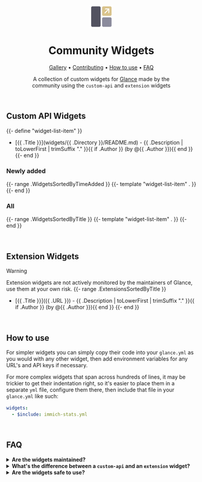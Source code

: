 <p align="center"><img src="assets/logo.png"></p>
<h1 align="center">Community Widgets</h1>

<p align="center">
  <a href="GALLERY.md">Gallery</a> •
  <a href="CONTRIBUTING.md">Contributing</a> •
  <a href="#how-to-use">How to use</a> •
  <a href="#faq">FAQ</a>
</p>

<p align="center">
A collection of custom widgets for <a href="https://github.com/glanceapp/glance">Glance</a> made by the<br> community using the <code>custom-api</code> and <code>extension</code> widgets
</p>

<br>

## Custom API Widgets
{{- define "widget-list-item" }}
* [{{ .Title }}](widgets/{{ .Directory }}/README.md) - {{ .Description | toLowerFirst | trimSuffix "." }}{{ if .Author }} (by @{{ .Author }}){{ end }}
{{- end }}

### Newly added
{{- range .WidgetsSortedByTimeAdded }}
{{- template "widget-list-item" . }}
{{- end }}

### All
{{- range .WidgetsSortedByTitle }}
{{- template "widget-list-item" . }}
{{- end }}

<br>

## Extension Widgets
> [!WARNING]
>
> Extension widgets are not actively monitored by the maintainers of Glance, use them at your own risk.
{{- range .ExtensionsSortedByTitle }}
* [{{ .Title }}]({{ .URL }}) - {{ .Description | toLowerFirst | trimSuffix "." }}{{ if .Author }} (by @{{ .Author }}){{ end }}
{{- end }}

<br>

## How to use
For simpler widgets you can simply copy their code into your `glance.yml` as you would with any other widget, then add environment variables for any URL's and API keys if necessary.

For more complex widgets that span across hundreds of lines, it may be trickier to get their indentation right, so it's easier to place them in a separate `yml` file, configure them there, then include that file in your `glance.yml` like such:

```yml
widgets:
  - $include: immich-stats.yml
```

<br>

## FAQ
<details>
<summary><strong>Are the widgets maintained?</strong></summary>

The maintainers of Glance are not responsible for the maintenance of these widgets. Instead, the author of each widget is responsible for maintaining and responding to issues and pull requests related to that widget.
</details>

<details>
<summary><strong>What's the difference between a <code>custom-api</code> and an <code>extension</code> widget?</strong></summary>

Custom API widgets are much easier to setup and usually only require a copy-paste into your config. Extension widgets are a bit more involved and require running a separate server or Docker container.
</details>

<details>
<summary><strong>Are the widgets safe to use?</strong></summary>

The `custom-api` widgets in this repository have been vetted by the maintainers of Glance so they are safe to use, however they may still have bugs, be visually inconsistent with the rest of Glance, or in some cases have poor performance.
</details>
